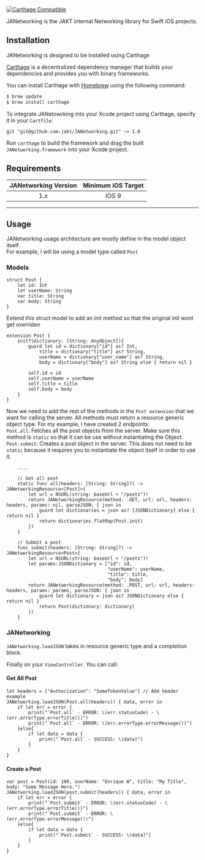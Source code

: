 
[![Carthage Compatible](https://img.shields.io/badge/Carthage-compatible-4BC51D.svg?style=flat)](https://github.com/Carthage/Carthage)

JANetworking is the JAKT internal Networking library for Swift iOS projects.


## Installation
JANetworking is designed to be installed using Carthage

[Carthage](https://github.com/Carthage/Carthage) is a decentralized dependency manager that builds your dependencies and provides you with binary frameworks.

You can install Carthage with [Homebrew](http://brew.sh/) using the following command:

```bash
$ brew update
$ brew install carthage
```

To integrate JANetowrking into your Xcode project using Carthage, specify it in your `Cartfile`:

```ogdl
git "git@github.com:jakt/JANetworking.git" ~> 1.0
```

Run `carthage` to build the framework and drag the built `JANetworking.framework` into your Xcode project.

## Requirements

| JANetworking Version | Minimum iOS Target |
|:--------------------:|:---------------------------:|
| 1.x | iOS 9 |

---

## Usage
JANetworking usage architecture are mostly define in the model object itself.  
For example, I will be using a model type called `Post`

### Models
```
struct Post {
    let id: Int
    let userName: String
    var title: String
    var body: String
}
```

Extend this struct model to add an init method so that the original init wont get overriden
```
extension Post {
    init?(dictionary: [String: AnyObject]){
        guard let id = dictionary["id"] as? Int,
            title = dictionary["title"] as? String,
            userName = dictionary["user_name"] as? String,
            body = dictionary["body"] as? String else { return nil }
        
        self.id = id
        self.userName = userName
        self.title = title
        self.body = body
    }
}
```

Now we need to add the rest of the methods in the `Post extension` that we want for calling the server. All methods must return a resource generic object type. For my example, I have created 2 endpoints:  
`Post.all`: Fetches all the post objects from the server. Make sure this method is `static` so that it can be use without instantiating the Object.   
`Post.submit`: Creates a post object in the server. This does not need to be `static` because it requires you to instantiate the object itself in order to use it. 
```
    ....
    
    // Get all post
    static func all(headers: [String: String]?) -> JANetworkingResource<[Post]>{
        let url = NSURL(string: baseUrl + "/posts")!
        return JANetworkingResource(method: .GET, url: url, headers: headers, params: nil, parseJSON: { json in
            guard let dictionaries = json as? [JSONDictionary] else { return nil }
            return dictionaries.flatMap(Post.init)
        })
    }
    
    // Submit a post
    func submit(headers: [String: String]?) -> JANetworkingResource<Post>{
        let url = NSURL(string: baseUrl + "/posts")!
        let params:JSONDictionary = ["id": id,
                                     "userName": userName,
                                     "title": title,
                                     "body": body]
        return JANetworkingResource(method: .POST, url: url, headers: headers, params: params, parseJSON: { json in
            guard let dictionary = json as? JSONDictionary else { return nil }
            return Post(dictionary: dictionary)
        })
    }
```
### JANetworking
`JANetworking.loadJSON` takes in resource generic type and a completion block. 

Finally on your `ViewController`. You can call:  
#### Get All Post
```
let headers = ["Authorization": "SomeTokenValue"] // Add header example
JANetworking.loadJSON(Post.all(headers)) { data, error in
    if let err = error {
        print("`Post.all` - ERROR: \(err.statusCode) - \(err.errorType.errorTitle())")
        print("`Post.all` - ERROR: \(err.errorType.errorMessage())")
    }else{
        if let data = data {
            print("`Post.all` - SUCCESS: \(data)")
        }
    }
}
```
#### Create a Post
```
var post = Post(id: 100, userName: "Enrique W", title: "My Title", body: "Some Message Here.")
JANetworking.loadJSON(post.submit(headers)) { data, error in
    if let err = error {
        print("`Post.submit` - ERROR: \(err.statusCode) - \(err.errorType.errorTitle())")
        print("`Post.submit` - ERROR: \(err.errorType.errorMessage())")
    }else{
        if let data = data {
            print("`Post.submit` - SUCCESS: \(data)")
        }
    }
}
```

